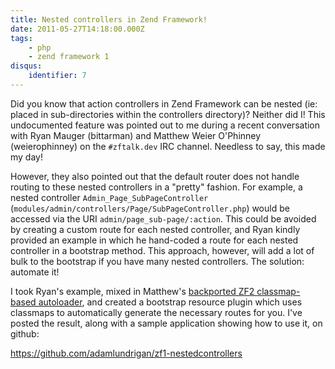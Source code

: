 ```yaml
---
title: Nested controllers in Zend Framework!
date: 2011-05-27T14:18:00.000Z
tags:
    - php
    - zend framework 1
disqus:
    identifier: 7
---
```

<p>Did you know that action controllers in Zend Framework can be nested (ie: placed in sub-directories within the controllers directory)?  Neither did I!  This undocumented feature was pointed out to me during a recent conversation with Ryan Mauger (bittarman) and Matthew Weier O'Phinney (weierophinney) on the <code>#zftalk.dev</code> IRC channel.  Needless to say, this made my day!</p>

<p>However, they also pointed out that the default router does not handle routing to these nested controllers in a "pretty" fashion.  For example, a nested controller <code>Admin_Page_SubPageController</code> (<code>modules/admin/controllers/Page/SubPageController.php</code>) would be accessed via the URI <code>admin/page_sub-page/:action</code>.  This could be avoided by creating a custom route for each nested controller, and Ryan kindly provided an example in which he hand-coded a route for each nested controller in a bootstrap method.  This approach, however, will add a lot of bulk to the bootstrap if you have many nested controllers.  The solution: automate it!</p>

<p>I took Ryan's example, mixed in Matthew's <a href="http://weierophinney.net/matthew/archives/262-Backported-ZF2-Autoloaders.html" target="_blank">backported ZF2 classmap-based autoloader</a>, and created a bootstrap resource plugin which uses classmaps to automatically generate the necessary routes for you.  I've posted the result, along with a sample application showing how to use it, on github: </p>

<p><a href="https://github.com/adamlundrigan/zf1-nestedcontrollers">https://github.com/adamlundrigan/zf1-nestedcontrollers</a></p>